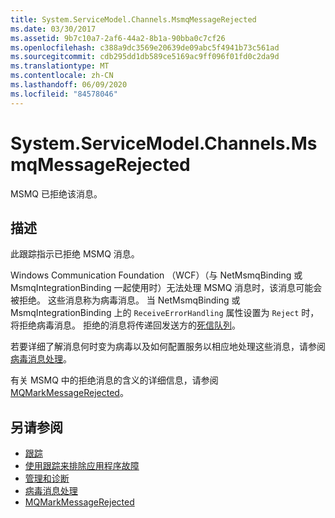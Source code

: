 ```yaml
---
title: System.ServiceModel.Channels.MsmqMessageRejected
ms.date: 03/30/2017
ms.assetid: 9b7c10a7-2af6-44a2-8b1a-90bba0c7cf26
ms.openlocfilehash: c388a9dc3569e20639de09abc5f4941b73c561ad
ms.sourcegitcommit: cdb295dd1db589ce5169ac9ff096f01fd0c2da9d
ms.translationtype: MT
ms.contentlocale: zh-CN
ms.lasthandoff: 06/09/2020
ms.locfileid: "84578046"
---
```

# <a name="systemservicemodelchannelsmsmqmessagerejected"></a>System.ServiceModel.Channels.MsmqMessageRejected
MSMQ 已拒绝该消息。  
  
## <a name="description"></a>描述  
 此跟踪指示已拒绝 MSMQ 消息。  
  
 Windows Communication Foundation （WCF）（与 NetMsmqBinding 或 MsmqIntegrationBinding 一起使用时）无法处理 MSMQ 消息时，该消息可能会被拒绝。 这些消息称为病毒消息。 当 NetMsmqBinding 或 MsmqIntegrationBinding 上的 `ReceiveErrorHandling` 属性设置为 `Reject` 时，将拒绝病毒消息。 拒绝的消息将传递回发送方的[死信队列](https://docs.microsoft.com/dotnet/framework/wcf/feature-details/using-dead-letter-queues-to-handle-message-transfer-failures)。  
  
 若要详细了解消息何时变为病毒以及如何配置服务以相应地处理这些消息，请参阅[病毒消息处理](../../feature-details/poison-message-handling.md)。  
  
 有关 MSMQ 中的拒绝消息的含义的详细信息，请参阅[MQMarkMessageRejected](https://docs.microsoft.com/previous-versions/windows/desktop/msmq/ms707071(v%3dvs.85))。  
  
## <a name="see-also"></a>另请参阅

- [跟踪](index.md)
- [使用跟踪来排除应用程序故障](using-tracing-to-troubleshoot-your-application.md)
- [管理和诊断](../index.md)
- [病毒消息处理](../../feature-details/poison-message-handling.md)
- [MQMarkMessageRejected](https://docs.microsoft.com/previous-versions/windows/desktop/msmq/ms707071(v%3dvs.85))
